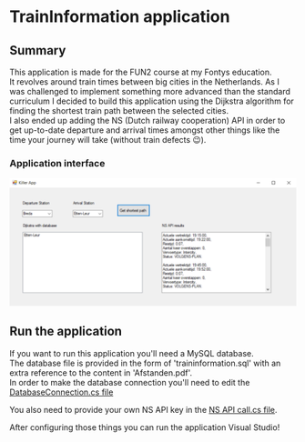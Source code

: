 # TrainInformation application
## Summary
This application is made for the FUN2 course at my Fontys education.  
It revolves around train times between big cities in the Netherlands. 
As I was challenged to implement something more advanced than the standard curriculum I decided to build this application using the Dijkstra algorithm for finding the shortest train path between the selected cities.  
I also ended up adding the NS (Dutch railway cooperation) API in order to get up-to-date departure and arrival times amongst other things like the time your journey will take (without train defects :wink:).  

### Application interface
![TrainInformation screen](images/application_screenshot.png)

## Run the application  
If you want to run this application you'll need a MySQL database.  
The database file is provided in the form of 'traininformation.sql' with an extra reference to the content in 'Afstanden.pdf'.  
In order to make the database connection you'll need to edit the [DatabaseConnection.cs file](https://github.com/Martijnvos/TrainInformation/blob/master/Killer%20App%20Windows%20Forms/DatabaseConnection.cs)  

You also need to provide your own NS API key in the [NS API call.cs file](https://github.com/Martijnvos/TrainInformation/blob/master/Killer%20App%20Windows%20Forms/NS%20API%20call.cs).  

After configuring those things you can run the application Visual Studio!